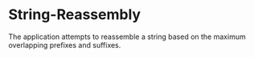 # String-Reassembly
The application attempts to reassemble a string based on the maximum overlapping prefixes and suffixes.
